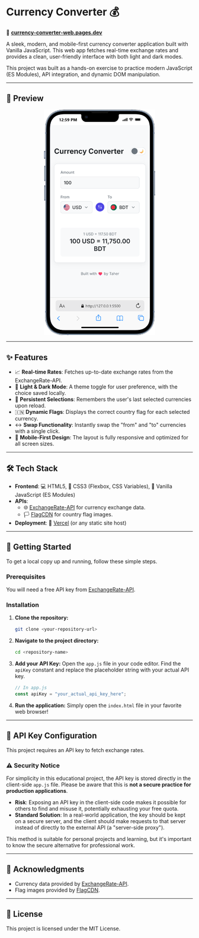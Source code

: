 # Currency Converter 💰

🔗 **[currency-converter-web.pages.dev](https://currency-converter-web.pages.dev/)**

A sleek, modern, and mobile-first currency converter application built with Vanilla JavaScript. This web app fetches real-time exchange rates and provides a clean, user-friendly interface with both light and dark modes.

This project was built as a hands-on exercise to practice modern JavaScript (ES Modules), API integration, and dynamic DOM manipulation.

---

## 📸 Preview

<p align="center">
  <img src="images/mobile-preview.png" alt="Mobile Preview" width="300"/>
</p>

---

## ✨ Features

- 📈 **Real-time Rates**: Fetches up-to-date exchange rates from the ExchangeRate-API.
- 🎨 **Light & Dark Mode**: A theme toggle for user preference, with the choice saved locally.
- 💾 **Persistent Selections**: Remembers the user's last selected currencies upon reload.
- 🇮🇳 **Dynamic Flags**: Displays the correct country flag for each selected currency.
- ↔️ **Swap Functionality**: Instantly swap the "from" and "to" currencies with a single click.
- 📱 **Mobile-First Design**: The layout is fully responsive and optimized for all screen sizes.

---

## 🛠️ Tech Stack

- **Frontend**: 💻 HTML5, 🎨 CSS3 (Flexbox, CSS Variables), 🍦 Vanilla JavaScript (ES Modules)
- **APIs**:
  - 🌐 [ExchangeRate-API](https://www.exchangerate-api.com/) for currency exchange data.
  - 🏳️ [FlagCDN](https://flagcdn.com/) for country flag images.
- **Deployment**: 🚀 [Vercel](https://vercel.com/) (or any static site host)

---

## 🚀 Getting Started

To get a local copy up and running, follow these simple steps.

### Prerequisites

You will need a free API key from [ExchangeRate-API](https://www.exchangerate-api.com/).

### Installation

1.  **Clone the repository:**

    ```bash
    git clone <your-repository-url>
    ```

2.  **Navigate to the project directory:**

    ```bash
    cd <repository-name>
    ```

3.  **Add your API Key:**
    Open the `app.js` file in your code editor. Find the `apiKey` constant and replace the placeholder string with your actual API key.

    ```javascript
    // In app.js
    const apiKey = "your_actual_api_key_here";
    ```

4.  **Run the application:**
    Simply open the `index.html` file in your favorite web browser\!

---

## 🔑 API Key Configuration

This project requires an API key to fetch exchange rates.

### ⚠️ Security Notice

For simplicity in this educational project, the API key is stored directly in the client-side `app.js` file. Please be aware that this is **not a secure practice for production applications**.

- **Risk**: Exposing an API key in the client-side code makes it possible for others to find and misuse it, potentially exhausting your free quota.
- **Standard Solution**: In a real-world application, the key should be kept on a secure server, and the client should make requests to that server instead of directly to the external API (a "server-side proxy").

This method is suitable for personal projects and learning, but it's important to know the secure alternative for professional work.

---

## 🙏 Acknowledgments

- Currency data provided by [ExchangeRate-API](https://www.exchangerate-api.com/).
- Flag images provided by [FlagCDN](https://flagcdn.com/).

---

## 📄 License

This project is licensed under the MIT License.
